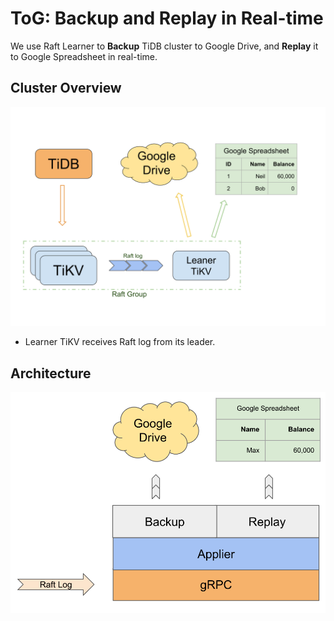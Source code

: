 # ToG: Backup and Replay in Real-time

We use Raft Learner to **Backup** TiDB cluster to Google Drive, and **Replay**
it to Google Spreadsheet in real-time.

## Cluster Overview

![Overview](./images/overview.svg)

* Learner TiKV receives Raft log from its leader.

## Architecture

![Architecture](./images/architecture.svg)
